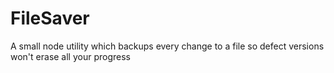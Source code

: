 # FileSaver
A small node utility which backups every change to a file so defect versions won't erase all your progress
